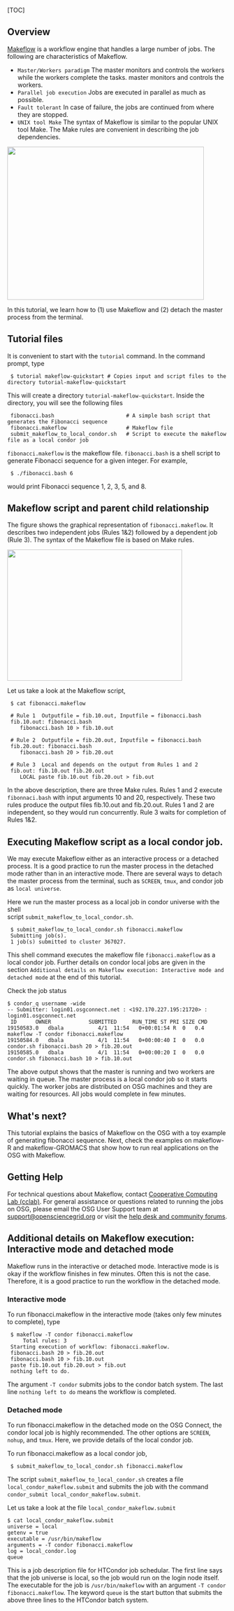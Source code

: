 
[title]: - "Makeflow - Quickstart"
[TOC]
 
## Overview

[Makeflow](http://ccl.cse.nd.edu/software/makeflow/) is a workflow engine that handles a large number 
of jobs. The following are characteristics of Makeflow.

*    `Master/Workers paradigm`  The master monitors and controls the workers while the workers complete the tasks. 
master monitors and controls the workers.
*    `Parallel job execution` Jobs are executed in parallel as much as possible.
*    `Fault tolerant` In case of failure, the jobs are continued from where they are stopped. 
*    `UNIX tool Make` The syntax of Makeflow is similar to the popular UNIX tool Make. The Make rules are 
convenient in describing the job dependencies.  

<img src="https://raw.githubusercontent.com/OSGConnect/tutorial-makeflow-quickstart/master/Figs/MWFig.png" width="450px" height="350px" />

In this tutorial, we learn how to (1) use Makeflow and (2) detach the master process 
from the terminal.  

## Tutorial files

It is convenient to start with the `tutorial` command. In the command prompt, type

     $ tutorial makeflow-quickstart # Copies input and script files to the directory tutorial-makeflow-quickstart
 
This will create a directory `tutorial-makeflow-quickstart`. Inside the directory, you will see the following files

     fibonacci.bash                       # A simple bash script that generates the Fibonacci sequence
     fibonacci.makeflow                   # Makeflow file 
     submit_makeflow_to_local_condor.sh   # Script to execute the makeflow file as a local condor job

`fibonacci.makeflow` is the makeflow file.   `fibonacci.bash` is a shell
script to generate Fibonacci sequence for a given integer. For example, 

     $ ./fibonacci.bash 6

would print Fibonacci sequence 1, 2, 3, 5, and 8. 

## Makeflow script and parent child relationship

The figure shows the graphical representation of `fibonacci.makeflow`.  It describes two independent jobs (Rules 1&2) followed by a dependent job (Rule 3). The syntax of the Makeflow file is based on Make rules.   

<img src="https://raw.githubusercontent.com/OSGConnect/tutorial-makeflow-quickstart/master/Figs/FibFig.png" width="400px" height="300px" />

Let us take a look at the Makeflow script, 

     $ cat fibonacci.makeflow

     # Rule 1  Outputfile = fib.10.out, Inputfile = fibonacci.bash
     fib.10.out: fibonacci.bash
        fibonacci.bash 10 > fib.10.out

     # Rule 2  Outputfile = fib.20.out, Inputfile = fibonacci.bash
     fib.20.out: fibonacci.bash
        fibonacci.bash 20 > fib.20.out

     # Rule 3  Local and depends on the output from Rules 1 and 2 
     fib.out: fib.10.out fib.20.out
        LOCAL paste fib.10.out fib.20.out > fib.out

In the above description, there are three Make rules.  Rules 1 and 2  execute `fibonnaci.bash` with input arguments 10 and 20, respectively. These two rules produce the output files fib.10.out and fib.20.out.  Rules 1 and 2 are 
independent, so they would run concurrently. Rule 3 waits for completion of Rules 1&2. 

## Executing Makeflow script as a local condor job. 

We may execute Makeflow either as an interactive process or a detached process. It is a good practice to 
run the master process in the detached mode rather than in an interactive mode. There are several ways 
to detach the master process from the terminal, such as `SCREEN`, `tmux`, and condor job as `local universe`. 

Here we run the master process as a local job in condor universe with the shell   
script `submit_makeflow_to_local_condor.sh`.

     $ submit_makeflow_to_local_condor.sh fibonacci.makeflow
     Submitting job(s).
     1 job(s) submitted to cluster 367027.

This shell command executes the makeflow file `fibonacci.makeflow` as a local condor job. Further details on 
condor local jobs are given in the section `Additional details on Makeflow execution: Interactive mode and detached mode` at the end of this tutorial. 

Check the job status

    $ condor_q username -wide
    -- Submitter: login01.osgconnect.net : <192.170.227.195:21720> : login01.osgconnect.net
     ID      OWNER            SUBMITTED     RUN_TIME ST PRI SIZE CMD
    19150583.0   dbala           4/1  11:54   0+00:01:54 R  0   0.4  makeflow -T condor fibonacci.makeflow
    19150584.0   dbala           4/1  11:54   0+00:00:40 I  0   0.0  condor.sh fibonacci.bash 20 > fib.20.out
    19150585.0   dbala           4/1  11:54   0+00:00:20 I  0   0.0  condor.sh fibonacci.bash 10 > fib.10.out

The above output shows that the master is running and two workers are waiting in queue. The master process 
is a local condor job so it starts quickly. The worker jobs are distributed on OSG machines and they are 
waiting for resources. All jobs would complete in few minutes.

## What's next?

This tutorial explains the basics of Makeflow on the OSG with a toy example of generating 
fibonacci sequence. Next, check the examples on makeflow-R and makeflow-GROMACS that show how 
to run real applications on the OSG with Makeflow.

## Getting Help
For technical questions about Makeflow,  contact [Cooperative Computing Lab (cclab)](http://ccl.cse.nd.edu/software/help/).
For general assistance or questions related to running the jobs on OSG, please email the OSG User Support team  at [support@opensciencegrid.org](mailto:support@opensciencegrid.org) or visit the [help desk and community forums](http://support.opensciencegrid.org).
                                     

## Additional details on Makeflow execution: Interactive mode and detached mode  

Makeflow runs in the interactive or detached mode. Interactive mode is
is okay if the workflow finishes in few minutes. Often this is not the case. Therefore, it is a good 
practice to run the workflow in the detached mode. 

### Interactive mode 

To run fibonacci.makeflow in the interactive mode (takes only few minutes to complete), type

     $ makeflow -T condor fibonacci.makeflow
         Total rules: 3
     Starting execution of workflow: fibonacci.makeflow.
     fibonacci.bash 20 > fib.20.out
     fibonacci.bash 10 > fib.10.out
     paste fib.10.out fib.20.out > fib.out
     nothing left to do.

The argument `-T condor` submits jobs to the condor batch system. The
last line `nothing left to do` means the workflow is completed.

### Detached mode

To run fibonacci.makeflow in the detached mode on the OSG Connect, the condor local job is 
highly recommended. The other options are  `SCREEN`,  `nohup`, and `tmux`. Here, we provide details 
of the local condor job.

To run fibonacci.makeflow as a local condor job,

     $ submit_makeflow_to_local_condor.sh fibonacci.makeflow 

The script `submit_makeflow_to_local_condor.sh` creates a file `local_condor_makeflow.submit` and submits 
the job with the command `condor_submit local_condor_makeflow.submit`. 

Let us take a look at the file `local_condor_makeflow.submit`

    $ cat local_condor_makeflow.submit
    universe = local
    getenv = true
    executable = /usr/bin/makeflow
    arguments = -T condor fibonacci.makeflow
    log = local_condor.log
    queue

This is a job description file for HTCondor job schedular. The first line says that the job universe is local, so the 
job would run on the login node itself. The executable for the job is `/usr/bin/makeflow` with an argument `-T condor fibonacci.makeflow`. The keyword `queue` is the start button that submits the above three lines to the 
HTCondor batch system.



